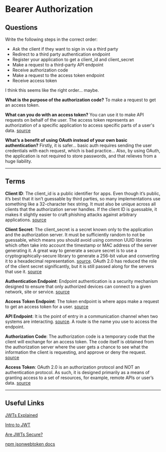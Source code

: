 # Bearer Authorization

## Questions

Write the following steps in the correct order:

- Ask the client if they want to sign in via a third party
- Redirect to a third party authentication endpoint
- Register your application to get a client_id and client_secret
- Make a request to a third-party API endpoint
- Receive authorization code
- Make a request to the access token endpoint
- Receive access token

I think this seems like the right order... maybe.

**What is the purpose of the authorization code?** To make a request to get an access token. 

**What can you do with an access token?** You can use it to make API requests on behalf of the user. The access token represents an authorization of a specific application to access specific parts of a user's data. [source](https://www.oauth.com/oauth2-servers/access-tokens/#:~:text=Access%20tokens%20are%20the%20thing,in%20transit%20and%20in%20storage.)

**What’s a benefit of using OAuth instead of your own basic authentication?** Firstly, it is safer... basic auth requires sending the user credentials with each request, which is bad practice... Also, by using OAuth, the application is not required to store passwords, and that relieves from a huge liability.

---

## Terms

**Client ID**: The client_id is a public identifier for apps. Even though it’s public, it’s best that it isn’t guessable by third parties, so many implementations use something like a 32-character hex string. It must also be unique across all clients that the authorization server handles. If the client ID is guessable, it makes it slightly easier to craft phishing attacks against arbitrary applications. [source](https://www.oauth.com/oauth2-servers/client-registration/client-id-secret/)

**Client Secret**: The client_secret is a secret known only to the application and the authorization server. It must be sufficiently random to not be guessable, which means you should avoid using common UUID libraries which often take into account the timestamp or MAC address of the server generating it. A great way to generate a secure secret is to use a cryptographically-secure library to generate a 256-bit value and converting it to a hexadecimal representation. [source](https://www.oauth.com/oauth2-servers/client-registration/client-id-secret/). OAuth 2.0 has reduced the role of the client secret significantly, but it is still passed along for the servers that use it. [source](https://stackoverflow.com/questions/12152247/whats-the-purpose-of-the-client-secret-in-oauth2)

**Authentication Endpoint**: Endpoint authentication is a security mechanism designed to ensure that only authorized devices can connect to a given network, site or service. [source](https://whatis.techtarget.com/definition/endpoint-authentication#:~:text=Endpoint%20authentication%20is%20a%20security,also%20known%20as%20device%20authentication.&text=Authenticating%20both%20the%20user%20and,%2Dfactor%20authentication%20(2FA).)

**Access Token Endpoint**: The token endpoint is where apps make a request to get an access token for a user. [source](https://www.oauth.com/oauth2-servers/access-tokens/#:~:text=The%20token%20endpoint%20is%20where,Client%20Credentials)

**API Endpoint**: It is the point of entry in a communication channel when two systems are interacting. [source](https://rapidapi.com/blog/api-glossary/endpoint/). A route is the name you use to access the endpoint.

**Authorization Code**: The authorization code is a temporary code that the client will exchange for an access token. The code itself is obtained from the authorization server where the user gets a chance to see what the information the client is requesting, and approve or deny the request. [source](https://www.oauth.com/oauth2-servers/server-side-apps/authorization-code/#:~:text=4.1,approve%20or%20deny%20the%20request.)

**Access Token**: OAuth 2.0 is an authorization protocol and NOT an authentication protocol. As such, it is designed primarily as a means of granting access to a set of resources, for example, remote APIs or user’s data. [source](https://auth0.com/intro-to-iam/what-is-oauth-2/)

---

## Useful Links

[JWTs Explained](https://www.youtube.com/watch?v=926mknSW9Lo)

[Intro to JWT](https://jwt.io/introduction/)

[Are JWTs Secure?](https://stackoverflow.com/questions/27301557/if-you-can-decode-jwt-how-are-they-secure)

[npm jsonwebtoken docs](https://www.npmjs.com/package/jsonwebtoken)


